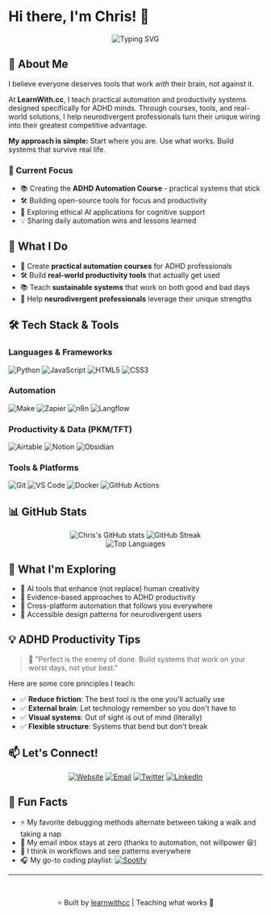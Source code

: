 # Hi there, I'm Chris! 👋

<div align="center">
  <img src="https://readme-typing-svg.herokuapp.com?font=Fira+Code&pause=1000&color=3F8EFC&center=true&vCenter=true&width=435&lines=Teaching+ADHD+Productivity;Building+Real-World+Tools;Making+Automation+Accessible;Systems+That+Actually+Work" alt="Typing SVG" />
</div>

## 🧠 About Me

I believe everyone deserves tools that work *with* their brain, not against it.

At **LearnWith.cc**, I teach practical automation and productivity systems designed specifically for ADHD minds. Through courses, tools, and real-world solutions, I help neurodivergent professionals turn their unique wiring into their greatest competitive advantage.

**My approach is simple:** Start where you are. Use what works. Build systems that survive real life.

### 🚀 Current Focus

- 📚 Creating the **ADHD Automation Course** - practical systems that stick
- 🛠️ Building open-source tools for focus and productivity
- 🤖 Exploring ethical AI applications for cognitive support
- 💡 Sharing daily automation wins and lessons learned

## 💼 What I Do

- 🎯 Create **practical automation courses** for ADHD professionals
- 🛠️ Build **real-world productivity tools** that actually get used
- 📚 Teach **sustainable systems** that work on both good and bad days
- 🤝 Help **neurodivergent professionals** leverage their unique strengths

## 🛠️ Tech Stack & Tools

### Languages & Frameworks
![Python](https://img.shields.io/badge/Python-3776AB?style=plastic&logo=python&logoColor=white)
![JavaScript](https://img.shields.io/badge/JavaScript-F7DF1E?style=plastic&logo=javascript&logoColor=black)
![HTML5](https://img.shields.io/badge/HTML5-E34F26?style=plastic&logo=html5&logoColor=white)
![CSS3](https://img.shields.io/badge/CSS3-1572B6?style=plastic&logo=css3&logoColor=white)

### Automation
![Make](https://img.shields.io/badge/Make-6D00F5?style=plastic&logo=make&logoColor=white)
![Zapier](https://img.shields.io/badge/Zapier-FF4A00?style=plastic&logo=zapier&logoColor=white)
![n8n](https://img.shields.io/badge/n8n-EA4B71?style=plastic&logo=n8n&logoColor=white)
![Langflow](https://img.shields.io/badge/Langflow-1C3C6C?style=plastic&logo=langflow&logoColor=white)

### Productivity & Data (PKM/TFT)
![Airtable](https://img.shields.io/badge/Airtable-18BFFF?style=plastic&logo=airtable&logoColor=white)
![Notion](https://img.shields.io/badge/Notion-000000?style=plastic&logo=notion&logoColor=white)
![Obsidian](https://img.shields.io/badge/Obsidian-483699?style=plastic&logo=obsidian&logoColor=white)

### Tools & Platforms
![Git](https://img.shields.io/badge/Git-F05032?style=plastic&logo=git&logoColor=white)
![VS Code](https://img.shields.io/badge/VS_Code-007ACC?style=plastic&logo=visual-studio-code&logoColor=white)
![Docker](https://img.shields.io/badge/Docker-2496ED?style=plastic&logo=docker&logoColor=white)
![GitHub Actions](https://img.shields.io/badge/GitHub_Actions-2088FF?style=plastic&logo=github-actions&logoColor=white)

## 📊 GitHub Stats

<div align="center">
  <img src="https://github-readme-stats.vercel.app/api?username=learnwithcc&show_icons=true&theme=tokyonight-duo&hide_border=false&border_color=F3F3F3" alt="Chris's GitHub stats" />
  <img src="https://github-readme-streak-stats.herokuapp.com/?user=learnwithcc&theme=tokyonight-duo&hide_border=false&border=F3F3F3" alt="GitHub Streak" />
</div>

<div align="center">
  <img src="https://github-readme-stats.vercel.app/api/top-langs/?username=learnwithcc&layout=compact&theme=tokyonight-duo&hide_border=false&border_color=F3F3F3" alt="Top Languages" />
</div>

## 🌱 What I'm Exploring

- 🤖 AI tools that enhance (not replace) human creativity
- 🧠 Evidence-based approaches to ADHD productivity
- 📱 Cross-platform automation that follows you everywhere
- 🎨 Accessible design patterns for neurodivergent users

## 💡 ADHD Productivity Tips

> 💬 "Perfect is the enemy of done. Build systems that work on your worst days, not your best."

Here are some core principles I teach:
- ✅ **Reduce friction**: The best tool is the one you'll actually use
- ✅ **External brain**: Let technology remember so you don't have to
- ✅ **Visual systems**: Out of sight is out of mind (literally)
- ✅ **Flexible structure**: Systems that bend but don't break

## 📫 Let's Connect!

<div align="center">
  
[![Website](https://img.shields.io/badge/Website-learnwith.cc-blue?style=plastic&logo=google-chrome&logoColor=white)](https://learnwith.cc)
[![Email](https://img.shields.io/badge/Email-Contact_Me-red?style=plastic&logo=gmail&logoColor=white)](mailto:chris@learnwith.cc)
[![Twitter](https://img.shields.io/badge/Twitter-@learnwithcc-1DA1F2?style=plastic&logo=twitter&logoColor=white)](https://twitter.com/learnwithcc)
[![LinkedIn](https://img.shields.io/badge/LinkedIn-Connect-0077B5?style=plastic&logo=linkedin&logoColor=white)](https://linkedin.com/in/learnwithcc)

</div>

## 🎉 Fun Facts

- ⚡ My favorite debugging methods alternate between taking a walk and taking a nap
- 📧 My email inbox stays at zero (thanks to automation, not willpower 😆)
- 🧠 I think in workflows and see patterns everywhere
- 🎧 My go-to coding playlist: [![Spotify](https://img.shields.io/badge/Spotify-Music_For_Undersea_Voyages-1DB954?style=plastic&logo=spotify&logoColor=white)](https://open.spotify.com/playlist/5vonwxtaBsv07NowywW2yY?si=f8d7a603e50e41a0)

---

<div align="center">
  
  <br/>
  
  ⭐️ Built by [learnwithcc](https://github.com/learnwithcc) | Teaching what works 💙
</div>
